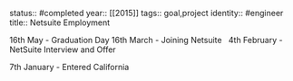 status:: #completed
year:: [[2015]]
tags:: goal,project
identity:: #engineer
title:: Netsuite Employment

16th May - Graduation Day
16th March - Joining Netsuite  
4th February - NetSuite Interview and Offer

7th January - Entered California
